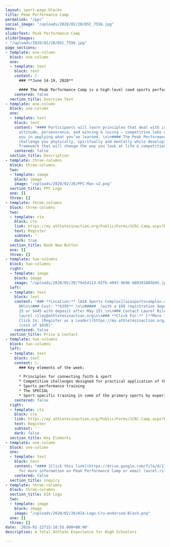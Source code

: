 ```yaml
---
layout: sport-page-blocks
title: Peak Performance Camp
permalink: "/ppc"
social_image: "/uploads/2020/02/20/DSC_7556.jpg"
menu: ''
sliderText: Peak Performance Camp
sliderImages:
- "/uploads/2020/02/20/DSC_7556.jpg"
page_sections:
- template: one-column
  block: one-column
  one:
  - template: text
    block: text
    content: |-
      ### **June 14-19, 2020**

      #### The Peak Performance Camp is a high-level coed sports performance **camp for** **high school athletes**. Based on Athletes in Action's successful Ultimate Training Camp model, this camp will challenge you to raise your game to the next level!
    centered: false
  section_title: Overview Text
- template: one-column
  block: one-column
  one:
  - template: text
    block: text
    content: "#### Participants will learn principles that deal with issues like motivation,
      attitude, perseverance, and winning & losing – competitive labs will engage
      you in applying what you’ve learned. \n\n#### The Peak Performance Camp will
      challenge you physically, spiritually and mentally while developing a leadership
      framework that will change the way you look at life & competition."
    centered: false
  section_title: Description
- template: three-columns
  block: three-columns
  two:
  - template: image
    block: image
    image: "/uploads/2020/02/20/PPC-Man-v2.png"
  section_title: PPC Logo
  one: []
  three: []
- template: three-columns
  block: three-columns
  two:
  - template: cta
    block: cta
    link: https://my.athletesinaction.org/Public/Forms/SCRC-Camp.aspx?EventID=2122
    text: Register
    subtext: ''
    dark: true
  section_title: Book Now Button
  one: []
  three: []
- template: two-columns
  block: two-columns
  right:
  - template: image
    block: image
    image: "/uploads/2020/02/20/79a54113-82fb-4093-9b96-680391805b95.jpg"
  left:
  - template: text
    block: text
    content: "### **Location:** [AIA Sports Complex](aiasportscomplex.com), Xenia,
      OH\n\n### Cost: **$395** \n\n##### _(with a $50 registration deposit by May
      15 or $445 with deposit after May 15)_\n\n### Contact Laurel Riley at:\n\n###
      laurel.riley@athletesinaction.org\n\n### **Click For:** [**More Information**](https://drive.google.com/file/d/1lfSHomGBU7ZYs0sEj6LYf93ZdKAUTeII/view?usp=sharing)\n\n####
      Click to: [Register as a Leader](https://my.athletesinaction.org/public/forms/SCRC-Leader.aspx?EventID=2125)
      (cost of $430)"
    centered: false
  section_title: Price & Contact
- template: two-columns
  block: two-columns
  left:
  - template: text
    block: text
    content: |-
      ### Key elements of the week:

      * Principles for connecting faith & sport
      * Competitive challenges designed for practical application of the principles
      * Sports performance training
      * The SPECIAL
      * Sport-specific training in some of the primary sports by experienced coaches and collegiate athletes
    centered: false
  right:
  - template: cta
    block: cta
    link: https://my.athletesinaction.org/Public/Forms/SCRC-Camp.aspx?EventID=2122
    text: Register
    subtext: ''
    dark: false
  section_title: Key Elements
- template: one-column
  block: one-column
  one:
  - template: text
    block: text
    content: "#### [Click this link](https://drive.google.com/file/d/1lfSHomGBU7ZYs0sEj6LYf93ZdKAUTeII/view?usp=sharing)
      for more information on Peak Performance Camp or email laurel.riley@athletesinaction.org"
    centered: false
  section_title: inquiry
- template: three-columns
  block: three-columns
  section_title: AIA Logo
  two:
  - template: image
    block: image
    image: "/uploads/2020/02/20/AIA-Logo-Cru-endorsed-Black.png"
  one: []
  three: []
date: '2019-02-22T15:18:55.000+00:00'
description: A Total Athlete Experience for High Schoolers

---
```

